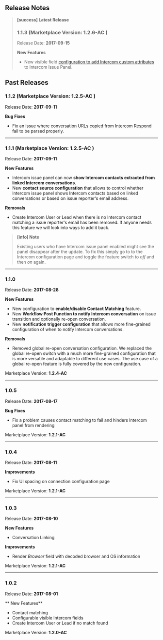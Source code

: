 ## Release Notes

> **[success] Latest Release**
>
> ### 1.1.3 (Marketplace Version: **1.2.6-AC** )
>
> Release Date: **2017-09-15**
>
> **New Features**  
>  * New visible field [configuration to add Intercom custom attributes](IntercomIssuePanelConfiguration.md#custom-attributes)
>    to Intercom Issue Panel.

## Past Releases

### 1.1.2 (Marketplace Version: **1.2.5-AC** )

Release Date: **2017-09-11**

**Bug Fixes**  
 * Fix an issue where conversation URLs copied from Intercom Respond fail to
   be parsed properly.

---

### 1.1.1 (Marketplace Version: **1.2.5-AC** )

Release Date: **2017-09-11**

**New Features**  
 * Intercom issue panel can now **show Intercom contacts extracted from linked
   Intercom conversations**.
 * New **contact source configuration** that allows to control whether Intercom
   issue panel shows Intercom contacts based on linked conversations or based
   on issue reporter's email address.

**Removals**
 * Create Intercom User or Lead when there is no Intercom contact matching
   a issue reporter's email has been removed. If anyone needs this feature
   we will look into ways to add it back.


> **[info] Note**
>
> Existing users who have Intercom issue panel enabled might see the 
> panel disappear after the update. To fix this simply go to to the 
> Intercom configuration page and toggle the feature switch to *off* and 
> then *on* again.
   
---

### 1.1.0

Release Date: **2017-08-28**

**New Features**  
 * New configuration to **enable/disable Contact Matching** feature.
 * New **Workflow Post Function to notify Intercom conversation** on issue
   transition and optionally re-open conversation.
 * New **notification trigger configuration** that allows more fine-grained
   configuration of when to notify Intercom conversations. 

**Removals**
 * Removed global re-open conversation configuration. We replaced the global
   re-open switch with a much more fine-grained configuration that is more
   versatile and adaptable to different use cases. The use case of a global
   re-open feature is fully covered by the new configuration.

Marketplace Version: **1.2.4-AC**  

---

### 1.0.5
Release Date: **2017-08-17**

**Bug Fixes**  
 * Fix a problem causes contact matching to fail and hinders Intercom panel
   from rendering
   
Marketplace Version: **1.2.1-AC**  

---

### 1.0.4

Release Date: **2017-08-11**

**Improvements**  
 * Fix UI spacing on connection configuration page

Marketplace Version: **1.2.1-AC**  

---

### 1.0.3

Release Date: **2017-08-10**
 
**New Features**
 * Conversation Linking

**Improvements**  
 * Render *Browser* field with decoded browser and OS information

Marketplace Version: **1.2.1-AC**  

---
 
### 1.0.2

Release Date: **2017-08-01**

** New Features**
 * Contact matching
 * Configurable visible Intercom fields
 * Create Intercom User or Lead if no match found
 
Marketplace Version: **1.2.0-AC**  